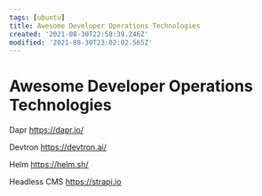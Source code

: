 ```yaml
---
tags: [ubuntu]
title: Awesome Developer Operations Technologies
created: '2021-08-30T22:58:39.246Z'
modified: '2021-08-30T23:02:02.565Z'
---
```


# Awesome Developer Operations Technologies


Dapr
https://dapr.io/

Devtron
https://devtron.ai/

Helm
https://helm.sh/

Headless CMS
https://strapi.io
